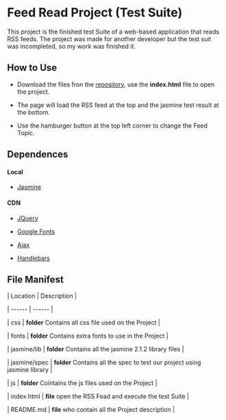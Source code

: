 # Feed Read Project (Test Suite)


This project is the finished test Suite of a web-based application that reads RSS feeds. The project was made for another developer but the test suit was incompleted, so my work was finished it.



## How to Use 


- Download the files fron the [repository](https://github.com/BkAngel201/frontend-nanodegree-feedreader.git), use the **index.html** file to open the project.

- The page will load the RSS feed at the top and the jasmine test result at the bottom.

- Use the hamburger button at the top left corner to change the Feed Topic.



## Dependences


#### Local

- [Jasmine](http://jasmine.github.io/)



#### CDN

- [JQuery](http://api.jquery.com)

- [Google Fonts](http://fonts.google.com)

- [Ajax](http://ajax.googleapis.com/ajax/libs/jquery/2.1.1/jquery.min.js)

- [Handlebars](http://cdn.jsdelivr.net/handlebarsjs/2.0.0/handlebars.min.js)




## File Manifest

| Location | Description |

| ------ | ------ |

| css | **folder** Contains all css file used on the Project |

| fonts | **folder** Contains extra fonts to use in the Project |

| jasmine/lib | **folder** Contains all the jasmine 2.1.2 library files |

| jasmine/spec | **folder** Contains all the spec to test our project using jasmine library |

| js | **folder** Cointains the js files used on the Project |

| index.html | **file** open the RSS Fead and execute the test Suite |

| README.md | **file** who contain all the Project description |